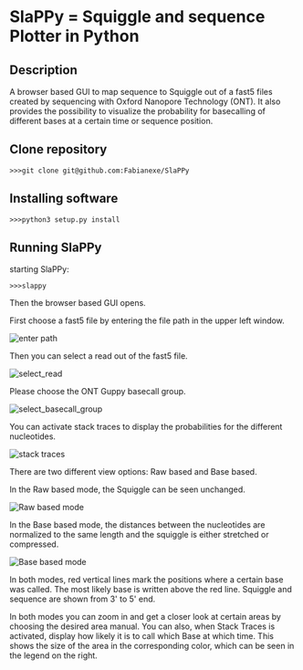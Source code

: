 # **SlaPPy** = **S**quigg**l**e **a**nd sequence **P**lotter in **Py**thon

## Description

A browser based GUI to map sequence to Squiggle out of a fast5 files created by sequencing with Oxford Nanopore Technology (ONT). It also provides the possibility to visualize the probability for basecalling of different bases at a certain time or sequence position.

## Clone repository

```
>>>git clone git@github.com:Fabianexe/SlaPPy
```

## Installing software

```
>>>python3 setup.py install
```

## Running SlaPPy

starting SlaPPy:

```
>>>slappy
``` 

Then the browser based GUI opens.

First choose a fast5 file by entering the file path in the upper left window.
 
![enter path](https://github.com/Fabianexe/SlaPPy/blob/master/pictures/path.png "enter the path here")

Then you can select a read out of the fast5 file.

![select_read](https://github.com/Fabianexe/SlaPPy/blob/master/pictures/read_selection.png "select a read")

Please choose the ONT Guppy basecall group.

![select_basecall_group](https://github.com/Fabianexe/SlaPPy/blob/master/pictures/basecallgroup.png "select basecall group")

You can activate stack traces to display the probabilities for the different nucleotides.

![stack traces](https://github.com/Fabianexe/SlaPPy/blob/master/pictures/stacl_traces.png "stack traces")

There are two different view options: Raw based and Base based. 

In the Raw based mode, the Squiggle can be seen unchanged. 

![Raw based mode](https://github.com/Fabianexe/SlaPPy/blob/master/pictures/raw_based.png "raw based")

In the Base based mode, the distances between the nucleotides are normalized to the same length and the squiggle is either stretched or compressed. 

![Base based mode](https://github.com/Fabianexe/SlaPPy/blob/master/pictures/base_based.png "Base based")

In both modes, red vertical lines mark the positions where a certain base was called. The most likely base is written above the red line. Squiggle and sequence are shown from 3' to 5' end.

In both modes you can zoom in and get a closer look at certain areas by choosing the desired area manual. 
You can also, when Stack Traces is activated, display how likely it is to call which Base at which time. 
This shows the size of the area in the corresponding color, which can be seen in the legend on the right. 